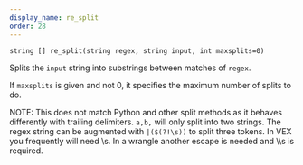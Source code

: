 ```yaml
---
display_name: re_split
order: 28
---
```

`string [] re_split(string regex, string input, int maxsplits=0)`

Splits the `input` string into substrings between matches of `regex`.

If `maxsplits` is given and not 0, it specifies the maximum number of splits to do.

NOTE: This does not match Python and other split methods as it behaves
differently with trailing delimiters. `a,b,` will only split into two
strings. The regex string can be augmented with `|($(?!\s))` to split
three tokens. In VEX you frequently will need \\s. In a wrangle another
escape is needed and \\\\s is required.
